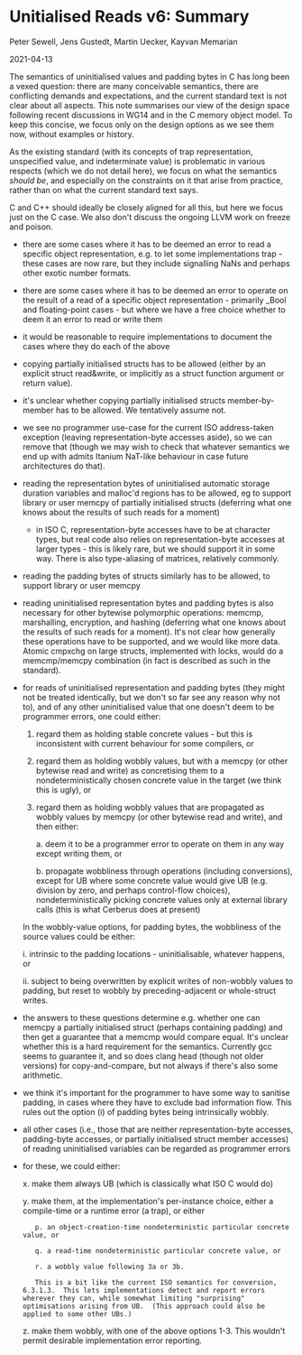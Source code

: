 # Unitialised Reads v6: Summary

Peter Sewell, Jens Gustedt, Martin Uecker, Kayvan Memarian

2021-04-13

The semantics of uninitialised values and padding bytes in C has long been a vexed question: there are many conceivable semantics, there are conflicting demands and expectations, and the current standard text is not clear about all aspects.  This note summarises our view of the design space following recent discussions in WG14 and in the C memory object model.  To keep this concise, we focus only on the design options as we see them now, without examples or history.

As the existing standard (with its concepts of trap representation, unspecified value, and indeterminate value) is problematic in various respects (which we do not detail here), we focus on what the semantics _should be_, and especially on the constraints on it that arise from practice, rather than on what the current standard text says.

C and C++ should ideally be closely aligned for all this, but here we focus just on the C case.  We also don't discuss the ongoing LLVM work on freeze and poison.

- there are some cases where it has to be deemed an error to read a specific object representation, e.g. to let some implementations trap - these cases are now rare, but they include signalling NaNs and perhaps other exotic number formats.

- there are some cases where it has to be deemed an error to operate on the result of a read of a specific object representation - primarily _Bool and floating-point cases - but where we have a free choice whether to deem it an error to read or write them

- it would be reasonable to require implementations to document the cases where they do each of the above

- copying partially initialised structs has to be allowed (either by an explicit struct read&write, or implicitly as a struct function argument or return value).  

- it's unclear whether copying partially initialised structs member-by-member has to be allowed. We tentatively assume not.

- we see no programmer use-case for the current ISO address-taken exception (leaving representation-byte accesses aside), so we can remove that (though we may wish to check that whatever semantics we end up with admits Itanium NaT-like behaviour in case future architectures do that).

- reading the representation bytes of uninitialised automatic storage duration variables and malloc'd regions has to be allowed, eg to support library or user memcpy of partially initialised structs (deferring what one knows about the results of such reads for a moment)

    - in ISO C, representation-byte accesses have to be at character types, but real code also relies on representation-byte accesses at larger types - this is likely rare, but we should support it in some way. There is also type-aliasing of matrices, relatively commonly. 

- reading the padding bytes of structs similarly has to be allowed, to support library or user memcpy

- reading uninitialised representation bytes and padding bytes is also necessary for other bytewise polymorphic operations: memcmp, marshalling, encryption, and hashing  (deferring what one knows about the results of such reads for a moment). It's not clear how generally these operations have to be supported, and we would like more data.  Atomic cmpxchg on large structs, implemented with locks, would do a memcmp/memcpy combination (in fact is described as such in the standard). 

- for reads of uninitialised representation and padding bytes (they might not be treated identically, but we don't so far see any reason why not to), and of any other uninitialised value that one doesn't deem to be programmer errors, one could either:

    1. regard them as holding stable concrete values - but this is inconsistent with current behaviour for some compilers, or

    2. regard them as holding wobbly values, but with a memcpy (or other bytewise read and write) as concretising them to a nondeterministically chosen concrete value in the target (we think this is ugly), or

    3. regard them as holding wobbly values that are propagated as wobbly values by memcpy (or other bytewise read and write), and then either:

		a. deem it to be a programmer error to operate on them in any way except writing them, or

        b. propagate wobbliness through operations (including conversions), except for UB where some concrete value would give UB (e.g. division by zero, and perhaps control-flow choices), nondeterministically picking concrete values only at external library calls (this is what Cerberus does at present)

    In the wobbly-value options, for padding bytes, the wobbliness of the source values could be either:
	
	i. intrinsic to the padding locations - uninitialisable, whatever happens, or

    ii. subject to being overwritten by explicit writes of non-wobbly values to padding, but reset to wobbly by preceding-adjacent or whole-struct writes.

- the answers to these questions determine e.g. whether one can memcpy a partially initialised struct (perhaps containing padding) and then get a guarantee that a memcmp would compare equal.  It's unclear whether this is a hard requirement for the semantics.  Currently gcc seems to guarantee it, and so does clang head (though not older versions) for copy-and-compare, but not always if there's also some arithmetic. 

- we think it's important for the programmer to have some way to sanitise padding, in cases where they have to exclude bad information flow. This rules out the option (i) of padding bytes being intrinsically wobbly. 

- all other cases (i.e., those that are neither representation-byte accesses, padding-byte accesses, or partially initialised struct member accesses) of reading uninitialised variables can be regarded as programmer errors

- for these, we could either:

     x. make them always UB (which is classically what ISO C would do)

     y. make them, at the implementation's per-instance choice, either a compile-time or a runtime error (a trap), or either
	 
	     p. an object-creation-time nondeterministic particular concrete value, or

	     q. a read-time nondeterministic particular concrete value, or

		 r. a wobbly value following 3a or 3b.
		 
         This is a bit like the current ISO semantics for conversion, 6.3.1.3.  This lets implementations detect and report errors wherever they can, while somewhat limiting "surprising" optimisations arising from UB.  (This approach could also be applied to some other UBs.)

     z. make them wobbly, with one of the above options 1-3. This wouldn't permit desirable implementation error reporting.









